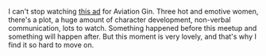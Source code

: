 I can't stop watching <a href="https://twitter.com/VancityReynolds/status/1203118775815622664">this ad</a> for Aviation Gin. Three hot and emotive women, there's a plot, a huge amount of character development, non-verbal communication, lots to watch. Something happened before this meetup and something will happen after. But this moment is very lovely, and that's why I find it so hard to move on. 
